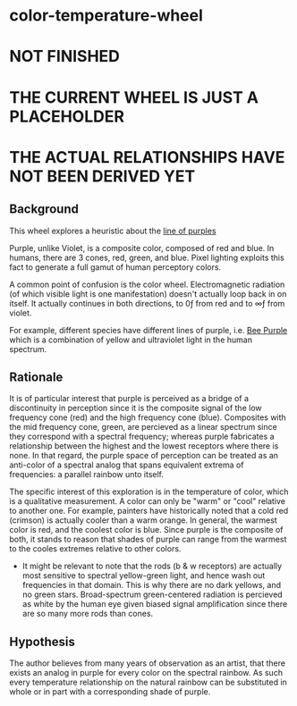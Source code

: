 # color-temperature-wheel

# NOT FINISHED
# THE CURRENT WHEEL IS JUST A PLACEHOLDER
# THE ACTUAL RELATIONSHIPS HAVE NOT BEEN DERIVED YET

## Background

This wheel explores a heuristic about the [line of purples](https://en.wikipedia.org/wiki/Line_of_purples)

Purple, unlike Violet, is a composite color, composed of red and blue.
In humans, there are 3 cones, red, green, and blue.  Pixel lighting
exploits this fact to generate a full gamut of human perceptory colors.

A common point of confusion is the color wheel.  Electromagnetic
radiation (of which visible light is one manifestation) doesn't actually loop back in on itself.  It actually continues in both directions, to 0ƒ from red and to ∞ƒ from violet.

For example, different species have different lines of purple, i.e. [Bee Purple](http://www.beeculture.com/bees-see-matters/) which is a combination of yellow and ultraviolet light in the human spectrum.

## Rationale

It is of particular interest that purple is perceived as a
bridge of a discontinuity in perception since it is the composite signal of the
low frequency cone (red) and the high frequency cone (blue).  Composites with the mid
frequency cone, green, are percieved as a linear spectrum since they
correspond with a spectral frequency; whereas purple fabricates a
relationship between the highest and the lowest receptors where there is none.  In
that regard, the purple space of perception can be treated as an
anti-color of a spectral analog that spans equivalent extrema of
frequencies:  a parallel rainbow unto itself.

The specific interest of this exploration is in the temperature of
color, which is a qualitative measurement.  A color can only be "warm"
or "cool" relative to another one.  For example, painters have historically noted
that a cold red (crimson) is actually cooler than a warm orange.  In
general, the warmest color is red, and the coolest color is blue.  Since
purple is the composite of both, it stands to reason that shades of
purple can range from the warmest to the cooles extremes relative to
other colors.

- It might be relevant to note that the rods (b & w receptors) are actually
  most sensitive to spectral yellow-green light, and hence wash out
frequencies in that domain.  This is why there are no dark yellows, and
no green stars.  Broad-spectrum green-centered radiation is percieved as
white by the human eye given biased signal amplification since there are
so many more rods than cones.

## Hypothesis

The author believes from many years of observation as an artist, that
there exists an analog in purple for every color on the spectral
rainbow.  As such every temperature relationship on the natural rainbow can
be substituted in whole or in part with a corresponding shade of purple.

